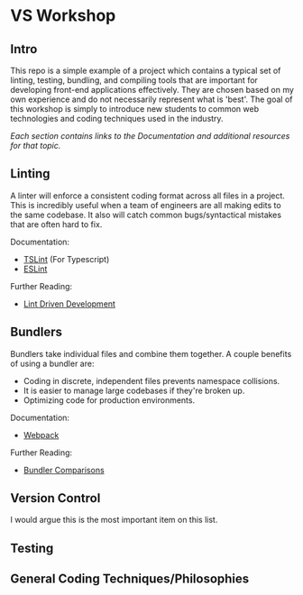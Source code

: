 # VS Workshop

## Intro
This repo is a simple example of a project which contains a typical set of linting, testing, bundling, and compiling tools that are important for developing front-end applications effectively. They are chosen based on my own experience and do not necessarily represent what is 'best'. The goal of this workshop is simply to introduce new students to common web technologies and coding techniques used in the industry.

*Each section contains links to the Documentation and additional resources for that topic.*

## Linting
A linter will enforce a consistent coding format across all files in a project. This is incredibly useful when a team of engineers are all making edits to the same codebase. It also will catch common bugs/syntactical mistakes that are often hard to fix.

Documentation:

- [TSLint](https://palantir.github.io/tslint/) (For Typescript)
- [ESLint](https://eslint.org/)

Further Reading:
- [Lint Driven Development](https://medium.com/@danielsternlicht/thoughts-about-javascript-linters-and-lint-driven-development-7c8f17e7e1a0)

## Bundlers
Bundlers take individual files and combine them together. A couple benefits of using a bundler are:
- Coding in discrete, independent files prevents namespace collisions.
- It is easier to manage large codebases if they're broken up.
- Optimizing code for production environments.

Documentation:
- [Webpack](https://webpack.js.org/)

Further Reading:
- [Bundler Comparisons](https://medium.com/@ajmeyghani/javascript-bundlers-a-comparison-e63f01f2a364)

## Version Control
I would argue this is the most important item on this list. 

## Testing

## General Coding Techniques/Philosophies


